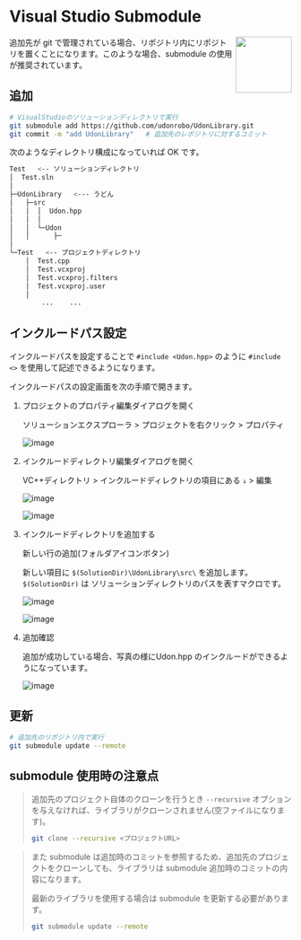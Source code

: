 # Visual Studio Submodule

<img src="https://github.com/udonrobo/UdonLibrary/assets/91818705/e7fa4cda-bdec-4d2f-b520-6cedb13b3f20" height="100px" align="right">

追加先が git で管理されている場合、リポジトリ内にリポジトリを置くことになります。このような場合、submodule の使用が推奨されています。

## 追加

```sh
# VisualStudioのソリューションディレクトリで実行
git submodule add https://github.com/udonrobo/UdonLibrary.git
git commit -m "add UdonLibrary"   # 追加先のレポジトリに対するコミット
```

次のようなディレクトリ構成になっていれば OK です。

```sh
Test   <-- ソリューションディレクトリ
│  Test.sln
│
├─UdonLibrary   <--- うどん
│   ├─src
│   │  │  Udon.hpp
│   │  │
│   │  └─Udon
│   │      ├─
│
└─Test   <-- プロジェクトディレクトリ
    │  Test.cpp
    │  Test.vcxproj
    │  Test.vcxproj.filters
    │  Test.vcxproj.user
    │
        ...    ...
```

## インクルードパス設定

インクルードパスを設定することで `#include <Udon.hpp>` のように `#include <>` を使用して記述できるようになります。

インクルードパスの設定画面を次の手順で開きます。

1. プロジェクトのプロパティ編集ダイアログを開く

   ソリューションエクスプローラ > プロジェクトを右クリック > プロパティ

   ![image](https://github.com/udonrobo/UdonLibrary/assets/91818705/5eaa873d-64ac-478d-b999-d5a872aa2cd3)

2. インクルードディレクトリ編集ダイアログを開く

   VC++ディレクトリ > インクルードディレクトリの項目にある `↓` > 編集

   ![image](https://github.com/udonrobo/UdonLibrary/assets/91818705/5753824d-75e5-454d-947f-051f8fe87017)

   ![image](https://github.com/udonrobo/UdonLibrary/assets/91818705/99f3a95e-a2c3-4394-ba20-accc13126711)

3. インクルードディレクトリを追加する

   新しい行の追加(フォルダアイコンボタン)

   新しい項目に `$(SolutionDir)\UdonLibrary\src\` を追加します。`$(SolutionDir)` は ソリューションディレクトリのパスを表すマクロです。

   ![image](https://github.com/udonrobo/UdonLibrary/assets/91818705/10180b70-d664-435e-b366-156226863c68)

   ![image](https://github.com/udonrobo/UdonLibrary/assets/91818705/5aff2346-83d3-45ef-a8cc-89e1224a28d5)

4. 追加確認

    追加が成功している場合、写真の様にUdon.hpp のインクルードができるようになっています。

    ![image](https://github.com/udonrobo/UdonLibrary/assets/91818705/bf559aad-c13f-4a28-a360-e886483e3dbd)

## 更新

```sh
# 追加先のリポジトリ内で実行
git submodule update --remote
```

## submodule 使用時の注意点

> 追加先のプロジェクト自体のクローンを行うとき `--recursive` オプションを与えなければ、ライブラリがクローンされません(空ファイルになります)。
>
> ```sh
> git clone --recursive <プロジェクトURL>
> ```

> また submodule は追加時のコミットを参照するため、追加先のプロジェクトをクローンしても、ライブラリは submodule 追加時のコミットの内容になります。
>
> 最新のライブラリを使用する場合は submodule を更新する必要があります。
>
> ```sh
> git submodule update --remote
> ```
